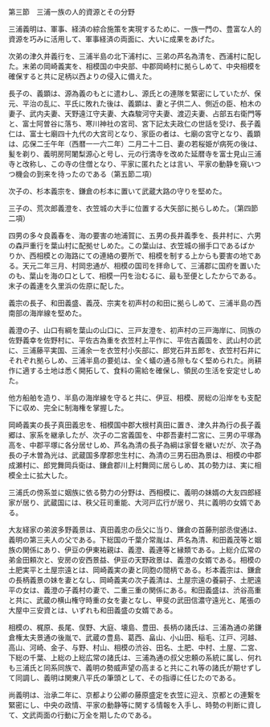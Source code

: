 第三節　三浦一族の人的資源とその分野

三浦義明は、軍事、経済の綜合施策を実現するために、一族一門の、豊富な人的資源を巧みに活用して、軍事経済の両面に、大いに成果をあげた。

次弟の津久井義行を、三浦半島の北下浦村に、三弟の芦名為清を、西浦村に配した。末弟の岡崎義実を、相模国の中央部、中郡岡崎村に拠らしめて、中央相模を確保すると共に足柄以西よりの侵入に備えた。

長子の、義顕は、源為義のもとに遣わし、源氏との連隊を緊密にしていたが、保元、平治の乱に、平氏に敗れた後は、義顕は、妻と子供二人、側近の臣、柏木の妻子、武内夫妻、天野遠江守夫妻、大森駿河守夫妻、渡辺夫妻、占部五右衛門等と、富士阿曽谷に落ち、寒川神社の宮司、宮下記太夫政仁の世話を受け、長子義仁は、富士七廟四十九代の大宮司となり、家臣の者は、七廟の宮守となり、義顕は、応保二壬午年（西暦一一六二年）二月二十二日、妻の若桜姫が病死の後は、髪を剃り、義明房阿闍梨源心と号し、元の行満寺を改めた延暦寺を富士見山三浦寺と改称し、この寺の住僧となり、平家に匿れたとは言い、平家の動静を窺いつつ機会の到来を待ったのである（第五節二項）

次子の、杉本義宗を、鎌倉の杉本に置いて武蔵大路の守りを堅めた。

三子の、荒次郎義澄を、衣笠城の大手に位置する大矢部に拠らしめた。（第四節二項）

四男の多々良義春を、海の要害の地浦賀に、五男の長井義季を、長井村に、六男の森戸重行を葉山村に配拠せしめた。この葉山は、衣笠城の搦手口であるばかりか、西相模との海路にての連絡の要所で、相模を制する上からも要害の地である。天元二年三月、村岡忠通が、相模の国司を拝命して、三浦郡に国府を置いたのも、葉山を海の口として、相模一円を治むるに、最も至便としたからである。末子の義連を久里浜の佐原に配した。

義宗の長子、和田義盛、義茂、宗実を初声村の和田に拠らしめて、三浦半島の西南部の海岸線を堅めた。

義澄の子、山口有綱を葉山の山口に、三戸友澄を、初声村の三戸海岸に、同族の佐野義幸を佐野村に、平佐古為重を衣笠村上平作に、平佐古義国を、武山村の武に、三浦藤平実国、三浦余一を衣笠村小矢部に、郎党石井五郎を、衣笠村石井にそれぞれ拠らしめ、三浦半島の要処は、全く蟻の通る隙もなく堅められた。尚耕作に適する土地は悉く開拓して、食料の需給を確保し、領民の生活を安定せしめた。

他方船舶を造り、半島の海岸線を守ると共に、伊豆、相模、房総の沿岸をも支配下に収め、完全に制海権を掌握した。

岡崎義実の長子真田義忠を、相模国中郡大根村真田に置き、津久井為行の長子義郷は、家系を継承したが、次子の二宮義国を、中郡吾妻村二宮に、三男の平塚為高を、中郡平塚に各分居せしめ、芦名為清の長子為綱は家督を継いだが、次子為長の子木曽為光は、武蔵国多摩郡忠生村に、為清の三男石田為景は、相模の中郡成瀬村に、郎党舞岡兵衛は、鎌倉郡川上村舞岡に居らしめ、其の勢力は、実に相模全土に拡大した。

三浦氏の傍系並に姻族に依る勢力の分野は、西相模に、義明の妹婿の大友四郎経家が居り、武蔵国には、秩父荘司重能、大河戸広行が居り、共に義明の女婿である。

大友経家の弟波多野義景は、真田義忠の岳父に当り、鎌倉の首藤刑部丞俊通は、義明の第三夫人の父である。下総国の千葉介常胤は、芦名為清、和田義茂等と姻族の関係にあり、伊豆の伊東祐親は、義澄、義連等と縁類である。上総介広常の弟金田頼次と、安房の安西景益、伊豆の天野政景は、義澄の女婿である。相模の土肥実平と土屋宗遠とは、岡崎義実の妻と同胞の間柄である。杉本義宗は、鎌倉の長柄義景の妹を妻となし、岡崎義実の次子義清は、土屋宗遠の養嗣子、土肥遠平の女は、義澄の子義村の妻で、二重三重の関係にある。和田義盛は、渋谷高重と共に、武蔵の横山権守時重の女を妻となし、甲斐の武田信濃守遠光と、尾張の大屋中三安資とは、いずれも和田義盛の女婿である。

相模の、梶原、長尾、俣野、大庭、壊島、豊田、長柄の諸氏は、三浦為通の弟鎌倉権太夫景通の後胤で、武蔵の豊島、葛西、畠山、小山田、稲毛、江戸、河越、高山、河崎、金子、与野、村山、相模の渋谷、田名、土肥、中村、土屋、二宮、下総の千葉、上総の上総広常の諸氏は、三浦為通の叔父忠頼の系統に属し、何れも三浦氏と同系同族で、義明の勢威声望の高まると共にこれ等の諸氏が期せずして同調し、義明は関東八平氏の筆頭として、その指導に任じたのである。

尚義明は、治承二年に、京都より公卿の藤原盛定を衣笠に迎え、京都との連繋を緊密にし、中央の政情、平家の動静等に関する情報を入手し、時勢の判断に資して、文武両面の行動に万全を期したのである。
